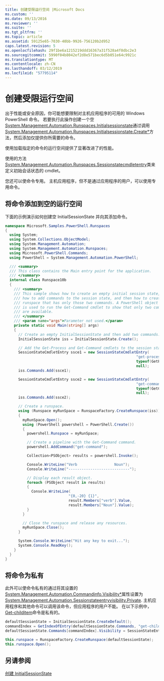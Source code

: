 ```yaml
---
title: 创建受限运行空间 |Microsoft Docs
ms.custom: ''
ms.date: 09/13/2016
ms.reviewer: ''
ms.suite: ''
ms.tgt_pltfrm: ''
ms.topic: article
ms.assetid: 59125e65-7030-40bb-9926-756120b2d952
caps.latest.revision: 5
ms.openlocfilehash: 29f1be6a1215219ddd16367a31f528a4f0dbc2e3
ms.sourcegitcommit: 5990f04b8042ef2d8e571bec6d5b051e64c9921c
ms.translationtype: MT
ms.contentlocale: zh-CN
ms.lasthandoff: 03/12/2019
ms.locfileid: "57795114"
---
```

# <a name="creating-a-constrained-runspace"></a>创建受限运行空间

出于性能或安全原因，你可能想要限制对主机应用程序的可用的 Windows PowerShell 命令。 若要执行此操作创建一个空[System.Management.Automation.Runspaces.Initialsessionstate](/dotnet/api/System.Management.Automation.Runspaces.InitialSessionState)通过调用[System.Management.Automation.Runspaces.Initialsessionstate.Create*](/dotnet/api/System.Management.Automation.Runspaces.InitialSessionState.Create)方法，然后添加仅提供你所需要的命令。

 使用加载指定的命令的运行空间提供了显著改进了的性能。

 使用的方法[System.Management.Automation.Runspaces.Sessionstatecmdletentry](/dotnet/api/System.Management.Automation.Runspaces.SessionStateCmdletEntry)类来定义初始会话状态的 cmdlet。

 您还可以使命令专用。 主机应用程序，但不是通过应用程序的用户，可以使用专用命令。

## <a name="adding-commands-to-an-empty-runspace"></a>将命令添加到空的运行空间

 下面的示例演示如何创建空 InitialSessionState 并向其添加命令。

```csharp
namespace Microsoft.Samples.PowerShell.Runspaces
{
  using System;
  using System.Collections.ObjectModel;
  using System.Management.Automation;
  using System.Management.Automation.Runspaces;
  using Microsoft.PowerShell.Commands;
  using PowerShell = System.Management.Automation.PowerShell;

  /// <summary>
  /// This class contains the Main entry point for the application.
  /// </summary>
  internal class Runspace10b
  {
    /// <summary>
    /// This sample shows how to create an empty initial session state,
    /// how to add commands to the session state, and then how to create a
    /// runspace that has only those two commands. A PowerShell object
    /// is used to run the Get-Command cmdlet to show that only two commands
    /// are available.
    /// </summary>
    /// <param name="args">Parameter not used.</param>
    private static void Main(string[] args)
    {
      // Create an empty InitialSessionState and then add two commands.
      InitialSessionState iss = InitialSessionState.Create();

      // Add the Get-Process and Get-Command cmdlets to the session state.
      SessionStateCmdletEntry ssce1 = new SessionStateCmdletEntry(
                                                            "get-process",
                                                            typeof(GetProcessCommand),
                                                            null);
      iss.Commands.Add(ssce1);

      SessionStateCmdletEntry ssce2 = new SessionStateCmdletEntry(
                                                            "get-command",
                                                            typeof(GetCommandCommand),
                                                            null);
      iss.Commands.Add(ssce2);

      // Create a runspace.
      using (Runspace myRunSpace = RunspaceFactory.CreateRunspace(iss))
      {
        myRunSpace.Open();
        using (PowerShell powershell = PowerShell.Create())
        {
          powershell.Runspace = myRunSpace;

          // Create a pipeline with the Get-Command command.
          powershell.AddCommand("get-command");

          Collection<PSObject> results = powershell.Invoke();

          Console.WriteLine("Verb                 Noun");
          Console.WriteLine("----------------------------");

          // Display each result object.
          foreach (PSObject result in results)
          {
            Console.WriteLine(
                             "{0,-20} {1}",
                             result.Members["verb"].Value,
                             result.Members["Noun"].Value);
          }
        }

        // Close the runspace and release any resources.
        myRunSpace.Close();
      }

      System.Console.WriteLine("Hit any key to exit...");
      System.Console.ReadKey();
    }
  }
}
```

## <a name="making-commands-private"></a>将命令为私有

 此外可以使命令私有的通过将其设置的[System.Management.Automation.Commandinfo.Visibility*](/dotnet/api/System.Management.Automation.CommandInfo.Visibility)属性设置为[System.Management.Automation.Sessionstateentryvisibility.Private](/dotnet/api/System.Management.Automation.SessionStateEntryVisibility.Private). 主机应用程序和其他命令可以调用该命令，但应用程序的用户不能。 在以下示例中， [Get-childitem](/powershell/module/Microsoft.PowerShell.Management/Get-ChildItem)命令是私有的。

```csharp
defaultSessionState = InitialSessionState.CreateDefault();
commandIndex = GetIndexOfEntry(defaultSessionState.Commands, "get-childitem");
defaultSessionState.Commands[commandIndex].Visibility = SessionStateEntryVisibility.Private;

this.runspace = RunspaceFactory.CreateRunspace(defaultSessionState);
this.runspace.Open();
```

## <a name="see-also"></a>另请参阅

 [创建 InitialSessionState](./creating-an-initialsessionstate.md)
